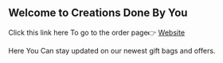 ## Welcome to Creations Done By You

Click this link here To go to the order page👉 [Website](https://sites.google.com/s/1Lt1jKPn2XRvdUbR4Aml7nL_PvqPAepYG/p/1cEE0SNvasPSJCk11Hhz_4ccWUtC2rYjQ/edit)

Here You Can stay updated on our newest gift bags and offers.
